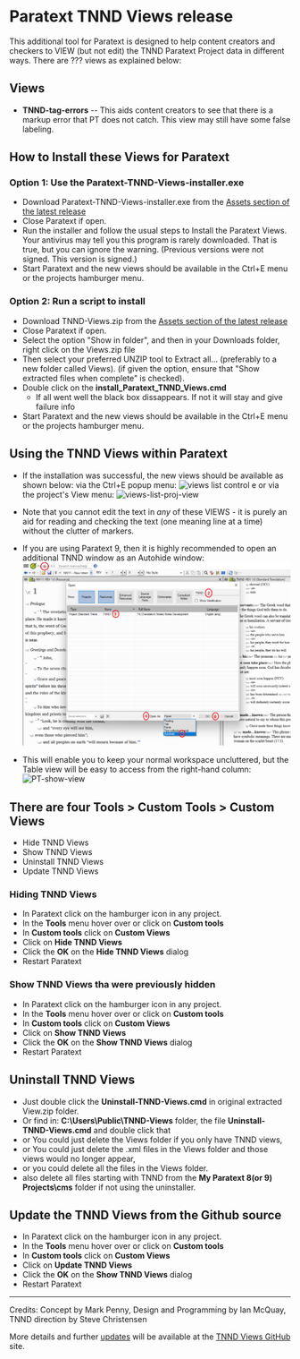# Paratext TNND Views release

This additional tool for Paratext is designed to help content creators and checkers to VIEW (but not edit) the TNND Paratext Project data in different ways. There are ??? views as explained below: 

## Views

- **TNND-tag-errors** -- This aids content creators to see that there is a markup error that PT does not catch. This view may still have some false labeling.

## How to Install these Views for Paratext

### Option 1: Use the Paratext-TNND-Views-installer.exe 
- Download Paratext-TNND-Views-installer.exe from the [Assets section of the latest release](https://github.com/SILAsiaPub/PT-Views/releases/latest)
- Close Paratext if open.
- Run the installer and follow the usual steps to Install the Paratext Views. Your antivirus may tell you this program is rarely downloaded. That is true, but you can ignore the warning. (Previous versions were not signed. This version is signed.)
- Start Paratext and the new views should be available in the Ctrl+E menu or the projects hamburger menu.


### Option 2: Run a script to install
- Download TNND-Views.zip from the [Assets section of the latest release](https://github.com/SILAsiaPub/PT-Views/releases/latest) 
- Close Paratext if open.
- Select the option "Show in folder", and then in your Downloads folder, right click on the Views.zip file
- Then select your preferred UNZIP tool to Extract all... (preferably to a new folder called Views).
   (if given the option, ensure that "Show extracted files when complete" is checked).
- Double click on the **install_Paratext_TNND_Views.cmd**
  - If all went well the black box dissappears. If not it will stay and give failure info
- Start Paratext and the new views should be available in the Ctrl+E menu or the projects hamburger menu.



## Using the TNND Views within Paratext

- If the installation was successful, the new views should be available as shown below:
	via the Ctrl+E popup menu: ![views list control e](images/views-list-ctrl-e.png)        or via the project's View menu:  ![views-list-proj-view](images/views-list-proj-view-sml.png)   
- Note that you cannot edit the text in *any* of these VIEWS - it is purely an aid for reading and checking the text (one meaning line at a time) without the clutter of markers.

- If you are using Paratext 9, then it is highly recommended to open an additional TNND window as an Autohide window:
![PT-auto-hide-setup](images/PT-auto-hide-setup.png)
- This will enable you to keep your normal workspace uncluttered, but the Table view will be easy to access from the right-hand column:
![PT-show-view](images/PT-show-view.png)


## There are four **Tools > Custom Tools > Custom Views**
- Hide TNND Views 
- Show TNND Views 
- Uninstall TNND Views 
- Update TNND Views

### Hiding TNND Views
- In Paratext click on the hamburger icon in any project.
- In the **Tools** menu hover over or click on **Custom tools**
- In  **Custom tools** click on **Custom Views**
- Click on **Hide TNND Views**
- Click the **OK** on the **Hide TNND Views** dialog
- Restart Paratext

### Show TNND Views tha were previously hidden
- In Paratext click on the hamburger icon in any project.
- In the **Tools** menu hover over or click on **Custom tools**
- In  **Custom tools** click on **Custom Views**
- Click on **Show TNND Views**
- Click the **OK** on the **Show TNND Views** dialog
- Restart Paratext

## Uninstall TNND Views
- Just double click the **Uninstall-TNND-Views.cmd** in original extracted View.zip folder.
- Or find in: **C:\Users\Public\TNND-Views** folder, the file **Uninstall-TNND-Views.cmd** and double click that 
- or You could just delete the Views folder if you only have TNND views,
- or You could just delete the .xml files in the Views folder and those views would no longer appear,
- or you could delete all the files in the Views folder.
- also delete all files starting with TNND from the **My Paratext 8(or 9) Projects\cms** folder if not using the uninstaller.

## Update the TNND Views from the Github source
- In Paratext click on the hamburger icon in any project.
- In the **Tools** menu hover over or click on **Custom tools**
- In  **Custom tools** click on **Custom Views**
- Click on **Update TNND Views**
- Click the **OK** on the **Show TNND Views** dialog
- Restart Paratext


---
Credits: Concept by Mark Penny, Design and Programming by Ian McQuay, TNND direction by Steve Christensen

More details and further [updates](https://github.com/SILAsiaPub/PT-Views/releases) will be available at the [TNND Views GitHub](https://github.com/SILAsiaPub/PT-Views/tree/master/TNND) site. 
